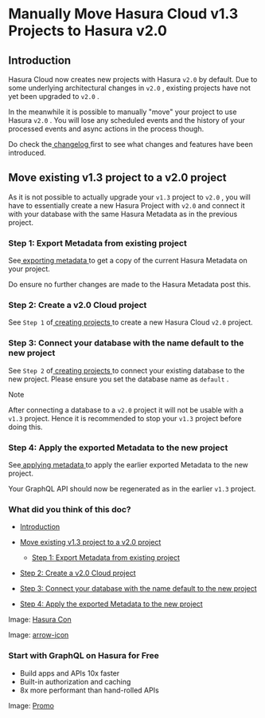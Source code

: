 # Manually Move Hasura Cloud v1.3 Projects to Hasura v2.0

## Introduction​

Hasura Cloud now creates new projects with Hasura `v2.0` by default. Due to some underlying architectural changes in `v2.0` , existing projects have not yet been upgraded to `v2.0` .

In the meanwhile it is possible to manually "move" your project to use Hasura `v2.0` . You will lose any scheduled events
and the history of your processed events and async actions in the process though.

Do check the[ changelog ](https://github.com/hasura/graphql-engine/releases)first to see what changes and features have
been introduced.

## Move existing v1.3 project to a v2.0 project​

As it is not possible to actually upgrade your `v1.3` project to `v2.0` , you will have to essentially create a new
Hasura Project with `v2.0` and connect it with your database with the same Hasura Metadata as in the previous project.

### Step 1: Export Metadata from existing project​

See[ exporting metadata ](https://hasura.io/docs/latest/migrations-metadata-seeds/manage-metadata/)to get a copy of the current Hasura Metadata on
your project.

Do ensure no further changes are made to the Hasura Metadata post this.

### Step 2: Create a v2.0 Cloud project​

See `Step 1` of[ creating projects ](https://hasura.io/docs/latest/hasura-cloud/projects/create/)to create a new Hasura Cloud `v2.0` project.

### Step 3: Connect your database with the name default to the new project​

See `Step 2` of[ creating projects ](https://hasura.io/docs/latest/hasura-cloud/projects/create/)to connect your existing database to the new
project. Please ensure you set the database name as `default` .

Note

After connecting a database to a `v2.0` project it will not be usable with a `v1.3` project. Hence it is recommended to
stop your `v1.3` project before doing this.

### Step 4: Apply the exported Metadata to the new project​

See[ applying metadata ](https://hasura.io/docs/latest/migrations-metadata-seeds/manage-metadata/)to apply the earlier exported Metadata to the
new project.

Your GraphQL API should now be regenerated as in the earlier `v1.3` project.

### What did you think of this doc?

- [ Introduction ](https://hasura.io/docs/latest/hasura-cloud/projects/move-project-v2-manual/#introduction)
- [ Move existing v1.3 project to a v2.0 project ](https://hasura.io/docs/latest/hasura-cloud/projects/move-project-v2-manual/#move-existing-v13-project-to-a-v20-project)
    - [ Step 1: Export Metadata from existing project ](https://hasura.io/docs/latest/hasura-cloud/projects/move-project-v2-manual/#step-1-export-metadata-from-existing-project)

- [ Step 2: Create a v2.0 Cloud project ](https://hasura.io/docs/latest/hasura-cloud/projects/move-project-v2-manual/#step-2-create-a-v20-cloud-project)

- [ Step 3: Connect your database with the name default to the new project ](https://hasura.io/docs/latest/hasura-cloud/projects/move-project-v2-manual/#step-3-connect-your-database-with-the-name-default-to-the-new-project)

- [ Step 4: Apply the exported Metadata to the new project ](https://hasura.io/docs/latest/hasura-cloud/projects/move-project-v2-manual/#step-4-apply-the-exported-metadata-to-the-new-project)


Image: [ Hasura Con ](https://res.cloudinary.com/dh8fp23nd/image/upload/v1686154570/hasura-con-2023/has-con-light-date_r2a2ud.png)

Image: [ arrow-icon ](https://res.cloudinary.com/dh8fp23nd/image/upload/v1683723549/main-web/chevron-right_ldbi7d.png)

### Start with GraphQL on Hasura for Free

- Build apps and APIs 10x faster
- Built-in authorization and caching
- 8x more performant than hand-rolled APIs


Image: [ Promo ](https://hasura.io/docs/assets/images/hasura-free-ff60e409244e0ea12b5a3045d1a9096b.png)